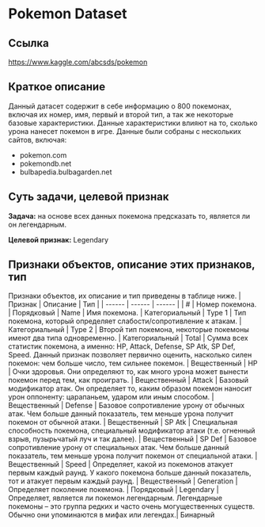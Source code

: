 # Pokemon Dataset

## Ссылка

https://www.kaggle.com/abcsds/pokemon

## Краткое описание

Данный датасет содержит в себе информацию о 800 покемонах, включая их номер, имя, первый и второй тип, а так же некоторые базовые характеристики. Данные характеристики влияют на то, сколько урона нанесет покемон в игре.
Данные были собраны с нескольких сайтов, включая:

- pokemon.com
- pokemondb.net
- bulbapedia.bulbagarden.net

## Суть задачи, целевой признак

**Задача:** на основе всех данных покемона предсказать то, является ли он легендарным.

**Целевой признак:** Legendary

## Признаки объектов, описание этих признаков, тип
Признаки объектов, их описание и тип приведены в таблице ниже.
| Признак | Описание | Тип |
| ------ | ------ | ------ |
| # | Номер покемона. | Порядковый
| Name | Имя покемона. | Категориальный
| Type 1 | Тип покемона, который определяет слабости/сопротивление к атакам. | Категориальный
| Type 2 | Второй тип покемона, некоторые покемоны имеют два типа одновременно. | Категориальный
| Total | Сумма всех статистик покемона, а именно: HP, Attack, Defense, SP Atk, SP Def, Speed. Данный признак позволяет первично оценить, насколько силен покемон: чем больше число, тем сильнее покемон. | Вещественный
| HP | Очки здоровья. Они определяют то, как много урона может вынести покемон перед тем, как проиграть.  | Вещественный
| Attack | Базовый модификатор атак. Он определяет то, каким образом покемон наносит урон оппоненту: царапаньем, ударом или иным способом. | Вещественный
| Defense | Базовое сопротивление урону от обычных атак. Чем больше данный показатель, тем меньше урона получит покемон от обычной атаки. | Вещественный
| SP Atk | Специальная способность покемона, специальный модификатор атаки (т.е. огненный взрыв, пузырьчатый луч и так далее). | Вещественный
| SP Def | Базовое сопротивление урону от специальных атак. Чем больше данный показатель, тем меньше урона получит покемон от специальной атаки.  | Вещественный
| Speed | Определяет, какой из покемонов атакует первым каждый раунд. У какого покемона больше данный показатель, тот и атакует первым каждый раунд. | Вещественный
| Generation | Определяет поколение покемона. | Порядковый
| Legendary | Определяет, является ли покемон легендарным. Легендарные покемоны – это группа редких и часто очень могущественных существ. Обычно они упоминаются в мифах или легендах.| Бинарный
